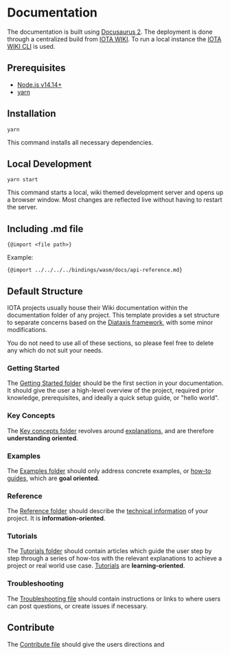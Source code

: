 # Documentation

The documentation is built using [Docusaurus 2](https://docusaurus.io/). The deployment is done through a centralized build from [IOTA WIKI](https://github.com/iota-community/iota-wiki). To run a local instance the [IOTA WIKI CLI](https://github.com/iota-community/iota-wiki-cli) is used.

## Prerequisites

- [Node.js v14.14+](https://nodejs.org/en/)
- [yarn](https://yarnpkg.com/getting-started/install)

## Installation

```console
yarn
```

This command installs all necessary dependencies.

## Local Development

```console
yarn start
```

This command starts a local, wiki themed development server and opens up a browser window. Most changes are reflected live without having to restart the server.

## Including .md file

```console
{@import <file path>}
```

Example:

```console
{@import ../../../../bindings/wasm/docs/api-reference.md}
```

## Default Structure

IOTA projects usually house their Wiki documentation within the documentation folder of any project. This
template provides a set structure to separate concerns based on the [Diataxis framework](https://diataxis.fr/), with
some minor modifications.

You do not need to use all of these sections, so please feel free to delete any which do not suit your needs.

### Getting Started

The [Getting Started folder](documentation/getting_started/README.md) should be the first section in your documentation. It should give the user a high-level overview of the project, required prior knowledge, prerequisites, and ideally a quick setup guide, or "hello world".

### Key Concepts

The [Key concepts folder](documentation/key_concepts/README.md) revolves around [explanations](https://diataxis.fr/explanation/), and are therefore **understanding oriented**.

### Examples

The [Examples folder](documentation/examples/README.md) should only address concrete examples, or [how-to guides](https://diataxis.fr/how-to-guides/), which are **goal oriented**.

### Reference

The [Reference folder](documentation/reference/README.md) should describe the [technical information](https://diataxis.fr/reference/) of your project. It is **information-oriented**.

### Tutorials

The [Tutorials folder](documentation/tutorials/README.md) should contain articles which guide the user step by step through a series of how-tos with the relevant explanations to achieve a project or real world use case. [Tutorials](https://diataxis.fr/tutorials/) are **learning-oriented**.

### Troubleshooting

The [Troubleshooting file](documentation/troubleshooting.md) should contain instructions or links to where users can post questions, or create issues if necessary.

## Contribute

The [Contribute file](documentation/contribute.md) should give the users directions and 